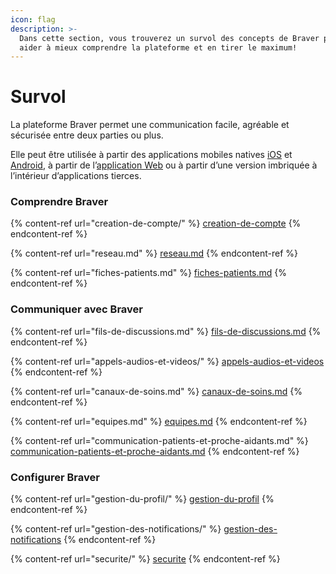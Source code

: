 ```yaml
---
icon: flag
description: >-
  Dans cette section, vous trouverez un survol des concepts de Braver pour vous
  aider à mieux comprendre la plateforme et en tirer le maximum!
---
```


# Survol

La plateforme Braver permet une communication facile, agréable et sécurisée entre deux parties ou plus.&#x20;

Elle peut être utilisée à partir des applications mobiles natives [iOS](https://brvr.io/ios-app) et [Android](https://brvr.io/android-app), à partir de l’[application Web](https://app.braver.net/) ou à partir d’une version imbriquée à l’intérieur d’applications tierces.

### Comprendre Braver

{% content-ref url="creation-de-compte/" %}
[creation-de-compte](creation-de-compte/)
{% endcontent-ref %}

{% content-ref url="reseau.md" %}
[reseau.md](reseau.md)
{% endcontent-ref %}

{% content-ref url="fiches-patients.md" %}
[fiches-patients.md](fiches-patients.md)
{% endcontent-ref %}

### Communiquer avec Braver

{% content-ref url="fils-de-discussions.md" %}
[fils-de-discussions.md](fils-de-discussions.md)
{% endcontent-ref %}

{% content-ref url="appels-audios-et-videos/" %}
[appels-audios-et-videos](appels-audios-et-videos/)
{% endcontent-ref %}

{% content-ref url="canaux-de-soins.md" %}
[canaux-de-soins.md](canaux-de-soins.md)
{% endcontent-ref %}

{% content-ref url="equipes.md" %}
[equipes.md](equipes.md)
{% endcontent-ref %}

{% content-ref url="communication-patients-et-proche-aidants.md" %}
[communication-patients-et-proche-aidants.md](communication-patients-et-proche-aidants.md)
{% endcontent-ref %}

### Configurer Braver

{% content-ref url="gestion-du-profil/" %}
[gestion-du-profil](gestion-du-profil/)
{% endcontent-ref %}

{% content-ref url="gestion-des-notifications/" %}
[gestion-des-notifications](gestion-des-notifications/)
{% endcontent-ref %}

{% content-ref url="securite/" %}
[securite](securite/)
{% endcontent-ref %}

